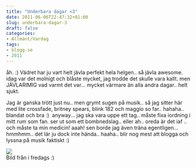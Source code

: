 ```yaml
---
title: "Underbara dagar <3"
date: 2011-06-06T22:47:32+01:00
slug: underbara-dagar-3
draft: false
categories:
- Allmänt/Vardag
tags:
- blogg.se
- 2011
---
```

åh. :) Vädret har ju vart helt jävla perfekt hela helgen.. så jävla awesome. idag var det molnigt och blåste mycket, jag trodde det skulle vara kallt. men JÄVLARIMIG vad varmt det var... mycket värmare än alla andra dagar.. helt sjukt.  
  
Jag är ganska trött just nu.. men grymt sugen på musik.. så jag sitter här med lite crossfade, britney spears, blink 182 och maggio so far.. hahaha.. blandat och bra :)  anyway... jag ska vara uppe ett tag.. måste fixa iordning i mitt rum som fan. ser ut som ett bombnedslag.. eller ah.. oreda är det iaf .. och måste ta min medicin! aaah! sen borde jag även träna egentligen... hmmhmm.. det lär ju dock inte hända.. haaha.. blir nog mest att blogga och lyssna på musik faktiskt :)  
  
![](/assets/images/blogg.se/wp_000669_151497839.jpg)  
Bild från i fredags :)